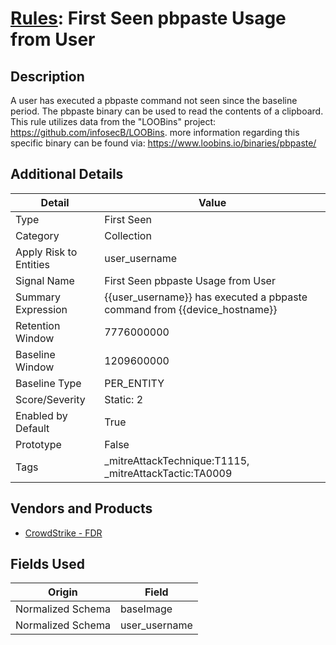 # [Rules](README.md): First Seen pbpaste Usage from User

## Description
A user has executed a pbpaste command not seen since the baseline period. The pbpaste binary can be used to read the contents of a clipboard. This rule utilizes data from the "LOOBins" project: https://github.com/infosecB/LOOBins. more information regarding this specific binary can be found via:  https://www.loobins.io/binaries/pbpaste/

## Additional Details
|Detail|Value|
|----|----|
|Type|First Seen|
|Category|Collection|
|Apply Risk to Entities|user_username|
|Signal Name|First Seen pbpaste Usage from User|
|Summary Expression|{{user_username}} has executed a pbpaste command from {{device_hostname}}|
|Retention Window|7776000000|
|Baseline Window|1209600000|
|Baseline Type|PER_ENTITY|
|Score/Severity|Static: 2|
|Enabled by Default|True|
|Prototype|False|
|Tags|_mitreAttackTechnique:T1115, _mitreAttackTactic:TA0009|
## Vendors and Products
- [CrowdStrike - FDR](../products/569a3a44-c29f-492e-bcf4-5dc04e2ab0f3.md)


## Fields Used

|Origin|Field|
|----|----|
|Normalized Schema|baseImage|
|Normalized Schema|user_username|



